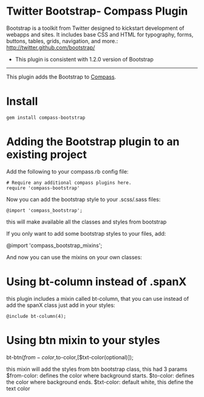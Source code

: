 Twitter Bootstrap- Compass Plugin
================================

Bootstrap is a toolkit from Twitter designed to kickstart development of webapps and sites.
It includes base CSS and HTML for typography, forms, buttons, tables, grids, navigation, and more.: <http://twitter.github.com/bootstrap/>

* This plugin is consistent with 1.2.0 version of Bootstrap  
------------------------------------------------------------

This plugin adds the Bootstrap to [Compass](http://compass-style.org/).

Install
=======

    gem install compass-bootstrap



Adding the Bootstrap plugin to an existing project
============================================

Add the following to your compass.rb config file:

    # Require any additional compass plugins here.
    require 'compass-bootstrap'
    
Now you can add the bootstrap style to your .scss/.sass files:

    @import 'compass_bootstrap';
    
this will make available all the classes and styles from bootstrap 

If you only want to add some bootstrap styles to your files, add:

   @import 'compass_bootstrap_mixins';

And now you can use the mixins on your own classes:

Using bt-column instead of .spanX
============================

this plugin includes a mixin called bt-column, that you can use instead of add the spanX class just add in your styles:
   
    @include bt-column(4);

Using btn mixin to your styles
==============================

   bt-btn($from-color,$to-color,[$txt-color(optional)]);
   
this mixin will add the styles from btn bootstrap class, this had 3 params
    $from-color: defines the color where background starts.
    $to-color: defines the color where background ends.
    $txt-color: default white, this define the text color